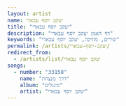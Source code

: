 ```yaml
---
layout: artist
name: יעקב יוסף עבאדי
title: "יעקב יוסף עבאדי"
description: "דף האמן יעקב יוסף עבאדי"
keywords: "שירים, מוזיקה, יעקב יוסף עבאדי"
permalink: /artists/יעקב-יוסף-עבאדי/
redirect_from:
  - /artists/list/יעקב יוסף עבאדי
songs:
  - number: "33158"
    name: "דרך מנצחת"
    album: "סינגלים"
    artist: "יעקב יוסף עבאדי"
---
```

